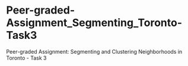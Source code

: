 # Peer-graded-Assignment_Segmenting_Toronto-Task3
Peer-graded Assignment: Segmenting and Clustering Neighborhoods in Toronto - Task 3
